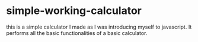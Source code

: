 # simple-working-calculator
this is a simple calculator I made as I was introducing myself to javascript. It performs all the basic functionalities of a basic calculator.
